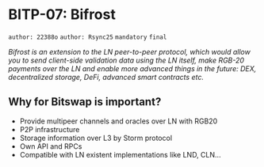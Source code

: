 # BITP-07: Bifrost

`author: 22388o` `author: Rsync25` `mandatory` `final`

*Bifrost is an extension to the LN peer-to-peer protocol, which would allow you to send client-side validation data using the LN itself, make RGB-20 payments over the LN and enable more advanced things in the future: DEX, decentralized storage, DeFi, advanced smart contracts etc.*

## Why for Bitswap is important?

- Provide multipeer channels and oracles over LN with RGB20
- P2P  infrastructure
- Storage information over L3 by Storm protocol
- Own API and RPCs
- Compatible with LN existent implementations like LND, CLN...
